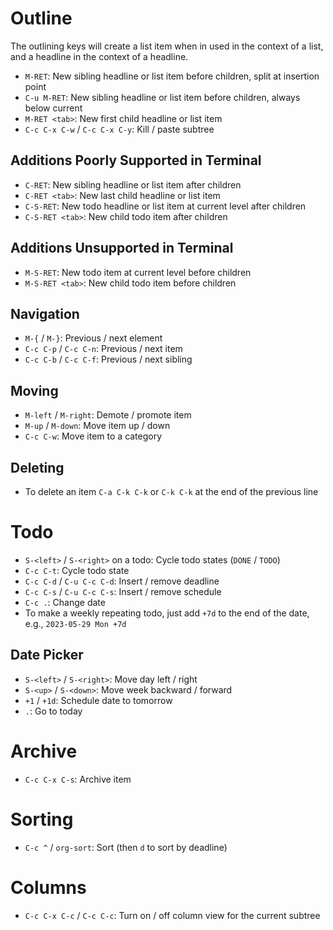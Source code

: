 # Outline

The outlining keys will create a list item when in used in the context of a list, and a headline in the context of a headline.

- `M-RET`: New sibling headline or list item before children, split at insertion point
- `C-u M-RET`: New sibling headline or list item before children, always below current
- `M-RET <tab>`: New first child headline or list item
- `C-c C-x C-w` / `C-c C-x C-y`: Kill / paste subtree

## Additions Poorly Supported in Terminal

- `C-RET`: New sibling headline or list item after children
- `C-RET <tab>`: New last child headline or list item
- `C-S-RET`: New todo headline or list item at current level after children
- `C-S-RET <tab>`: New child todo item after children

## Additions Unsupported in Terminal

- `M-S-RET`: New todo item at current level before children
- `M-S-RET <tab>`: New child todo item before children

## Navigation

- `M-{` / `M-}`: Previous / next element
- `C-c C-p` / `C-c C-n`: Previous / next item
- `C-c C-b` / `C-c C-f`: Previous / next sibling

## Moving

- `M-left` / `M-right`: Demote / promote item
- `M-up` / `M-down`: Move item up / down
- `C-c C-w`: Move item to a category

## Deleting

- To delete an item `C-a C-k C-k` or `C-k C-k` at the end of the previous line

# Todo

- `S-<left>` / `S-<right>` on a todo: Cycle todo states (`DONE` / `TODO`)
- `C-c C-t`: Cycle todo state
- `C-c C-d` / `C-u C-c C-d`: Insert / remove deadline
- `C-c C-s` / `C-u C-c C-s`: Insert / remove schedule
- `C-c .`: Change date
- To make a weekly repeating todo, just add `+7d` to the end of the date, e.g., `2023-05-29 Mon +7d`

## Date Picker

- `S-<left>` / `S-<right>`: Move day left / right
- `S-<up>` / `S-<down>`: Move week backward / forward
- `+1` / `+1d`: Schedule date to tomorrow
- `.`: Go to today

# Archive

- `C-c C-x C-s`: Archive item

# Sorting

- `C-c ^` / `org-sort`: Sort (then `d` to sort by deadline)

# Columns

- `C-c C-x C-c` / `C-c C-c`: Turn on / off column view for the current subtree
